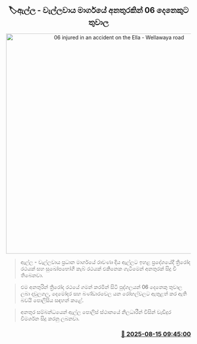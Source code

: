<p align='center'><b><h2 align='center' title='06 injured in an accident on the Ella - Wellawaya road'>🏷ඇල්ල - වැල්ලවාය මාර්ගයේ අනතුරකින් 06 දෙනෙකුට තුවාල</h2></b></p>
<p align='center'><img src='https://helakuru.sgp1.cdn.digitaloceanspaces.com/esana/images/lib/accident-new.jpg' width='600' alt='06 injured in an accident on the Ella - Wellawaya road'></p>

> ඇල්ල - වැල්ලවාය ප්‍රධාන මාර්ගයේ රාවණා දිය ඇල්ලට ඉහළ ප්‍රදේශයේදී ත්‍රිරෝද රථයක් සහ සුඛෝපභෝගී කැබ් රථයක් එකිනෙක ගැටීමෙන් අනතුරක් සිදු වී තිබෙනවා.

> එම අනතුරින් ත්‍රිරෝද රථයේ ගමන් කරමින් සිටි පුද්ගලයන් 06 දෙනෙකු තුවාල ලබා දවුලගල, දෙමෝදර සහ බණ්ඩාරවෙල යන රෝහල්වලට ඇතුළත් කර ඇති බවයි පොලිසිය සඳහන් කළේ.

> අනතුර සම්බන්ධයෙන් ඇල්ල පොලිස් ස්ථානයේ නිලධාරීන් විසින් වැඩිදුර විමර්ශන සිදු කරනු ලබනවා.



<h3 align='right'><a href='https://www.helakuru.lk/esana/p/112722/'>📅 2025-08-15 09:45:00</a></h3>
